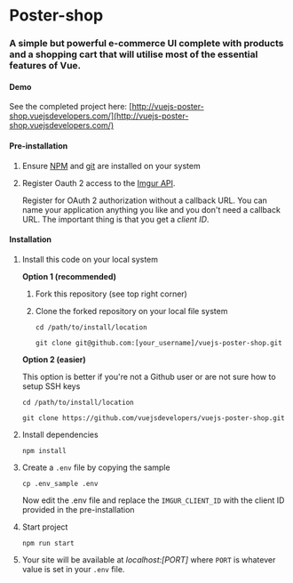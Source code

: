 # Poster-shop

### A simple but powerful e-commerce UI complete with products and a shopping cart that will utilise most of the essential features of Vue.

#### Demo

See the completed project here: [http://vuejs-poster-shop.vuejsdevelopers.com/](http://vuejs-poster-shop.vuejsdevelopers.com/)

#### Pre-installation

1. Ensure [NPM](https://docs.npmjs.com) and [git](https://git-scm.com/book/en/v2/Getting-Started-Installing-Git) are installed on your system
2. Register Oauth 2 access to the [Imgur API](https://api.imgur.com/oauth2/addclient).

    Register for OAuth 2 authorization without a callback URL. You can name your application anything you like and you don't need a callback URL. The important thing is that you get a *client ID*.

#### Installation

1. Install this code on your local system

    **Option 1 (recommended)**

    1. Fork this repository (see top right corner)
    2. Clone the forked repository on your local file system

        ```
        cd /path/to/install/location

        git clone git@github.com:[your_username]/vuejs-poster-shop.git
        ```

    **Option 2 (easier)**

    This option is better if you're not a Github user or are not sure how to setup SSH keys

    ```
    cd /path/to/install/location

    git clone https://github.com/vuejsdevelopers/vuejs-poster-shop.git
    ```

2. Install dependencies

    ```
    npm install
    ```

3. Create a `.env` file by copying the sample

    ```
    cp .env_sample .env
    ```

    Now edit the .env file and replace the `IMGUR_CLIENT_ID` with the client ID provided in the pre-installation

4. Start project

    ```
    npm run start
    ```

5. Your site will be available at *localhost:[PORT]* where `PORT` is whatever value is set in your `.env` file.
